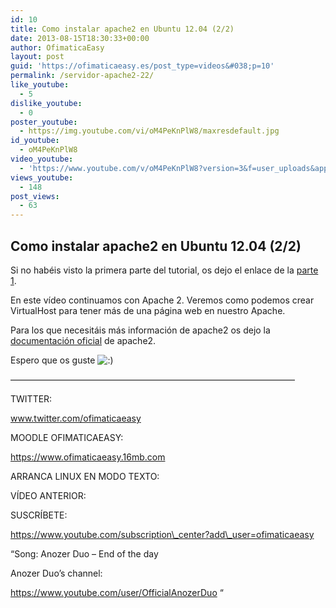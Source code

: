 ```yaml
---
id: 10
title: Como instalar apache2 en Ubuntu 12.04 (2/2)
date: 2013-08-15T18:30:33+00:00
author: OfimaticaEasy
layout: post
guid: 'https://ofimaticaeasy.es/post_type=videos&#038;p=10'
permalink: /servidor-apache2-22/
like_youtube:
  - 5
dislike_youtube:
  - 0
poster_youtube:
  - https://img.youtube.com/vi/oM4PeKnPlW8/maxresdefault.jpg
id_youtube:
  - oM4PeKnPlW8
video_youtube:
  - 'https://www.youtube.com/v/oM4PeKnPlW8?version=3&f=user_uploads&app=youtube_gdata'
views_youtube:
  - 148
post_views:
  - 63
---
```

## Como instalar apache2 en Ubuntu 12.04 (2/2)

Si no habéis visto la primera parte del tutorial, os dejo el enlace de la <a title="Servidor apache2 (1/2)" href="https://ofimaticaeasy.es/videos/servidor-apache2-12/" target="_blank">parte 1</a>.

En este vídeo continuamos con Apache 2. Veremos como podemos crear VirtualHost para tener más de una página web en nuestro Apache.

Para los que necesitáis más información de apache2 os dejo la <a title="Documentación Oficial Apache2" href="https://httpd.apache.org/docs/2.2/es/" target="_blank">documentación oficial</a> de apache2.

Espero que os guste <img src="https://ofimaticaeasy.es/wp-includes/images/smilies/icon_smile.gif" alt=":)" class="wp-smiley" />

&#8212;&#8212;&#8212;&#8212;&#8212;&#8212;&#8212;&#8212;&#8212;&#8212;&#8212;&#8212;&#8212;&#8212;&#8212;&#8212;&#8212;&#8212;&#8212;&#8212;&#8212;&#8212;&#8212;&#8212;&#8212;&#8212;&#8212;&#8212;&#8212;&#8212;&#8212;&#8212;&#8211;

TWITTER:
  
www.twitter.com/ofimaticaeasy

MOODLE OFIMATICAEASY:

https://www.ofimaticaeasy.16mb.com

ARRANCA LINUX EN MODO TEXTO:



VÍDEO ANTERIOR:



SUSCRÍBETE:

https://www.youtube.com/subscription\_center?add\_user=ofimaticaeasy

&#8220;Song: Anozer Duo &#8211; End of the day
  
Anozer Duo&#8217;s channel:
  
https://www.youtube.com/user/OfficialAnozerDuo &#8220;